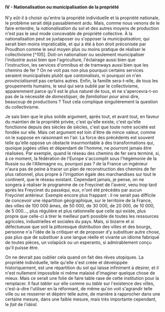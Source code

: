 #### IV - Nationalisation ou municipalisation de la propriété

N'y eût-il à choisir qu'entre la propriété individuelle et la propriété nationale, le problème serait déjà passablement ardu. Mais, comme nous venons de le faire entendre, la _nationalisation_ du sol et des autres moyens de production n'est pas le seul mode concevable de propriété collective. À la nationalisation peut se juxtaposer ou s'opposer la _municipalisation,_ qui serait bien moins impraticable, et qui a été à bon droit préconisée par Proudhon comme le seul moyen plus ou moins pratique de réaliser le collectivisme [^105]. Doit-on nationaliser ou seulement municipaliser l'industrie aussi bien que l'agriculture, l'éclairage aussi bien que l'instruction, les services d'omnibus et de tramways aussi bien que les chemins de fer ? On ne voit pas non plus pourquoi certains services seraient municipalisés plutôt que _cantonalisés_, ni pourquoi on n'en _provincialiserait_ pas certains autres. Enfin, la famille sera-t-elle, de tous les groupements humains, le seul qui sera oublié par le collectivisme, apparemment parce qu'il est le plus naturel de tous, et ne s'apercevra-t-on pas de la nécessité de _domestiquer,_ de _familialiser pour_ ainsi dire, beaucoup de productions ? Tout cela complique singulièrement la question du collectivisme.

Je sais bien que le plus solide argument, après tout, et avant tout, en faveur du maintien de la propriété privée, c'est qu'elle existe, c'est qu'elle fonctionne depuis des siècles de siècles, c'est que toute notre société est fondée sur elle. Mais cet argument est loin d'être de mince valeur, comme on le suppose en raisonnant en l'air. La force des précédents est souvent telle qu'elle oppose un obstacle insurmontable à des transformations qui, quoique jugées utiles et dépendant de l'homme, ne pourront jamais être réalisées. Par exemple, quand le réseau des chemins de fer sera terminé, si, à ce moment, la fédération de l'Europe s'accomplit sous l'hégémonie de la Russie ou de l'Allemagne ou, pourquoi pas ? de la France un ingénieur n'aura pas de peine à tracer un plan de reconstruction des chemins de fer plus rationnel, plus propre à _l'irrigation_ égale des marchandises sur tout le continent, que le réseau existant. Cependant jamais, je pense, on ne songera à réaliser le programme de ce Freycinet de l'avenir, venu trop tard après les Freycinet du passéqui, eux, n'ont été précédés par aucun Freycinet antérieur. Exemple encore plus frappant : il ne serait pas difficile de concevoir une répartition géographique, sur le territoire de la France, des villes de 100 000 âmes, de 50 000, de 30 000, de 20 000, de 10 000, de 5 000…, plus régulière et plus rationnelle que celle qui existe, plus propre que celle-ci à tirer le meilleur parti possible de toutes les ressources agricoles, industrielles et sociales du pays. Mais, si bizarre et si défectueuse que soit la pittoresque distribution des villes et des bourgs, personne n'a l'idée de la critiquer et de proposer d'y substituer autre chose, pas plus que de substituer à une langue réelle et vivante un idiome fabriqué de toutes pièces, un volapück ou un esperanto, si admirablement conçu qu'il puisse être.

On ne devrait pas oublier cela quand on fait des rêves utopiques. La propriété individuelle, telle qu'elle s'est créée et développée historiquement, est une répartition du sol qui laisse infiniment à désirer, et il n'est nullement impossible ni même malaisé d'imaginer quelque chose de mieux. Mais ce serait une folie de faire table rase de cette institution pour la remplacer. Il faut _tabler_ sur elle comme ou _table_ sur l'existence des villes, c'est-à-dire l'utiliser en la réformant, de même qu'on voit s'agrandir telle ville ou se resserrer et dépérir telle autre, de manière à rapprocher dans une certaine mesure, dans une faible mesure, mais très importante cependant, le _fait_ de _l'idéal._
